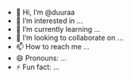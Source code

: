 - 👋 Hi, I’m @duuraa
- 👀 I’m interested in ...
- 🌱 I’m currently learning ...
- 💞️ I’m looking to collaborate on ...
- 📫 How to reach me ...
- 😄 Pronouns: ...
- ⚡ Fun fact: ...

<!---
duuraa/duuraa is a ✨ special ✨ repository because its `README.md` (this file) appears on your GitHub profile.
You can click the Preview link to take a look at your changes.
--->
